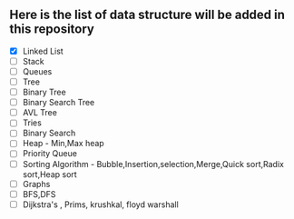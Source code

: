 ## Here is the list of data structure will be added in this repository

- [x] Linked List
- [ ] Stack
- [ ] Queues
- [ ] Tree
- [ ] Binary Tree
- [ ] Binary Search Tree
- [ ] AVL Tree
- [ ] Tries
- [ ] Binary Search
- [ ] Heap - Min,Max heap
- [ ] Priority Queue
- [ ] Sorting Algorithm - Bubble,Insertion,selection,Merge,Quick sort,Radix sort,Heap sort
- [ ] Graphs
- [ ] BFS,DFS
- [ ] Dijkstra's , Prims, krushkal, floyd warshall

